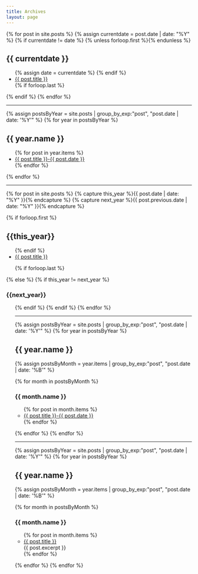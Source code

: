 ```yaml
---
title: Archives
layout: page
---
```


{% for post in site.posts %}
{% assign currentdate = post.date | date: "%Y" %}
{% if currentdate != date %}
{% unless forloop.first %}</ul>{% endunless %}
<h2 id="y{{post.date | date: "%Y"}}">{{ currentdate }}</h2>
<ul>
{% assign date = currentdate %}
{% endif %}
<li><a href="{{ post.url }}">{{ post.title }}</a></li>
{% if forloop.last %}</ul>{% endif %}
{% endfor %}

---

{% assign postsByYear =
site.posts | group_by_exp:"post", "post.date | date: '%Y'" %}
{% for year in postsByYear %}
<h2>{{ year.name }}</h2>
<ul>
{% for post in year.items %}
<li><a href="{{ post.url }}">{{ post.title }}-{{ post.date }}</a></li>
{% endfor %}
</ul>
{% endfor %}

---

{% for post in site.posts  %}
{% capture this_year %}{{ post.date | date: "%Y" }}{% endcapture %}
{% capture next_year %}{{ post.previous.date | date: "%Y" }}{% endcapture %}

{% if forloop.first %}
<h2 id="{{ this_year }}-ref">{{this_year}}</h2>
<ul>
{% endif %}

<li><a href="{{ post.url }}">{{ post.title }}</a></li>

{% if forloop.last %}
</ul>
{% else %}
{% if this_year != next_year %}
</ul>
<h3 id="{{ next_year }}-ref">{{next_year}}</h3>
<ul>
{% endif %}
{% endif %}
{% endfor %}

---

{% assign postsByYear = site.posts | group_by_exp:"post", "post.date | date: '%Y'" %}
{% for year in postsByYear %}
<h2>{{ year.name }}</h2>
{% assign postsByMonth = year.items | group_by_exp:"post", "post.date | date: '%B'" %}

{% for month in postsByMonth %}
<h3>{{ month.name }}</h3>
<ul>
{% for post in month.items %}
<li><a href="{{ post.url }}">{{ post.title }}-{{ post.date }}</a></li>
{% endfor %}
</ul>

{% endfor %}
{% endfor %}

---

{% assign postsByYear = site.posts | group_by_exp:"post", "post.date | date: '%Y'" %}
{% for year in postsByYear %}
<h2>{{ year.name }}</h2>
{% assign postsByMonth = year.items | group_by_exp:"post", "post.date | date: '%B'" %}

{% for month in postsByMonth %}
<h3>{{ month.name }}</h3>
<ul>
{% for post in month.items %}
<li>
<a href="{{ post.url }}">{{ post.title }}</a>
<br>{{ post.excerpt }}
</li>
{% endfor %}
</ul>

{% endfor %}
{% endfor %}
